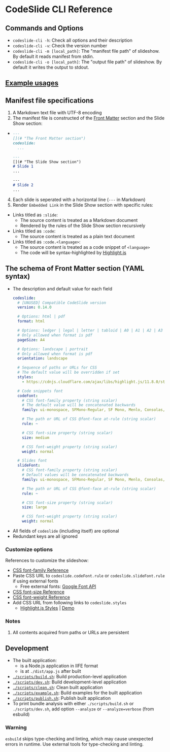 # CodeSlide CLI Reference

## Commands and Options
- `codeslide-cli -h`: Check all options and their description
- `codeslide-cli -v`: Check the version number
- `codeslide-cli -m [local_path]`: The "manifest file path" of slideshow.
By default it reads manifest from stdin.
- `codeslide-cli -o [local_path]`: The "output file path" of slideshow. By default it writes the output to stdout.

## [Example usages](https://github.com/AsherJingkongChen/codeslide/tree/main/app/cli/examples/)

## Manifest file specifications
1. A Markdown text file with UTF-8 encoding
2. The manifest file is constructed of the [Front Matter](#the-schema-of-front-matter-section-yaml-syntax) section and the Slide Show section:
  - ```md
    ---
    [](# "The Front Matter section")
    codeslide:
      ...

    ---
    [](# "The Slide Show section")
    # Slide 1
    ...

    ---
    # Slide 2
    ...
    ```
4. Each slide is seperated with a horizontal line (`---` in Markdown)
5. Render `Embedded Link` in the Slide Show section with specific rules:
  - Links titled as `:slide`:
    - The source content is treated as a Markdown document
    - Rendered by the rules of the Slide Show section recursively
  - Links titled as `:code`:
    - The source content is treated as a plain text document
  - Links titled as `:code.<language>`:
    - The source content is treated as a code snippet of `<language>`
    - The code will be syntax-highlighted by [Highlight.js](https://github.com/highlightjs/highlight.js)

## The schema of Front Matter section (YAML syntax)
- The description and default value for each field
  ```yaml
  codeslide:
    # [UNUSED] Compatible CodeSlide version
    version: 0.14.0

    # Options: html | pdf
    format: html

    # Options: ledger | legal | letter | tabloid | A0 | A1 | A2 | A3 | A4 | A5 | A6
    # Only allowed when format is pdf
    pageSize: A4

    # Options: landscape | portrait
    # Only allowed when format is pdf
    orientation: landscape

    # Sequence of paths or URLs for CSS
    # The default value will be overridden if set
    styles:
      - https://cdnjs.cloudflare.com/ajax/libs/highlight.js/11.8.0/styles/vs2015.min.css

    # Code snippets font
    codeFont:
      # CSS font-family property (string scalar)
      # The default value will be concatenated backwards
      family: ui-monospace, SFMono-Regular, SF Mono, Menlo, Consolas, Liberation Mono, monospace

      # The path or URL of CSS @font-face at-rule (string scalar)
      rule: ~

      # CSS font-size property (string scalar)
      size: medium

      # CSS font-weight property (string scalar)
      weight: normal

    # Slides font
    slideFont:
      # CSS font-family property (string scalar)
      # Default values will be concatenated backwards
      family: ui-monospace, SFMono-Regular, SF Mono, Menlo, Consolas, Liberation Mono, monospace

      # The path or URL of CSS @font-face at-rule (string scalar)
      rule: ~

      # CSS font-size property (string scalar)
      size: large

      # CSS font-weight property (string scalar)
      weight: normal
  ```
- All fields of `codeslide` (including itself) are optional
- Redundant keys are all ignored

### Customize options
References to customize the slideshow:
  - [CSS font-family Reference](https://developer.mozilla.org/en-US/docs/Web/CSS/font-family)
  - Paste CSS URL to `codeslide.codeFont.rule` or `codeslide.slideFont.rule` if using external fonts
    - Free external fonts: [Google Font API](https://fonts.google.com) 
  - [CSS font-size Reference](https://developer.mozilla.org/en-US/docs/Web/CSS/font-size)
  - [CSS font-weight Reference](https://developer.mozilla.org/en-US/docs/Web/CSS/font-weight)
  - Add CSS URL from following links to `codeslide.styles`
    - [Highlight.js Styles](https://cdnjs.com/libraries/highlight.js) | [Demo](https://highlightjs.org/static/demo/)

### Notes
1. All contents acquired from paths or URLs are persistent

## Development
- The built application:
  - is a Node.js application in IIFE format
  - is at `./dist/app.js` after built
- [`./scripts/build.sh`](https://github.com/AsherJingkongChen/codeslide/blob/main/app/cli/scripts/build.sh): Build production-level application
- [`./scripts/dev.sh`](https://github.com/AsherJingkongChen/codeslide/blob/main/app/cli/scripts/dev.sh): Build development-level application
- [`./scripts/clean.sh`](https://github.com/AsherJingkongChen/codeslide/blob/main/app/cli/scripts/clean.sh): Clean built application
- [`./scripts/example.sh`](https://github.com/AsherJingkongChen/codeslide/blob/main/app/cli/scripts/example.sh): Build examples for the built application
- [`./scripts/publish.sh`](https://github.com/AsherJingkongChen/codeslide/blob/main/app/cli/scripts/publish.sh): Publish built application
- To print bundle analysis with either `./scripts/build.sh` or `./scripts/dev.sh`, add option `--analyze` or `--analyze=verbose` (from esbuild)

### Warning
`esbuild` skips type-checking and linting, which may cause unexpected errors in runtime. Use external tools for type-checking and linting.
